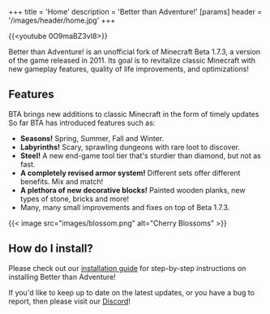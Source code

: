 +++
title = 'Home'
description = 'Better than Adventure!'
[params]
    header = '/images/header/home.jpg'
+++

{{<youtube 0O9maBZ3vI8>}}

Better than Adventure! is an unofficial fork of Minecraft Beta 1.7.3, a version of the game released in 2011. Its goal is to revitalize classic Minecraft with new gameplay features, quality of life improvements, and optimizations!

## Features

BTA brings new additions to classic Minecraft in the form of timely updates So far BTA has introduced features such as:

-   **Seasons!** Spring, Summer, Fall and Winter.
-   **Labyrinths!** Scary, sprawling dungeons with rare loot to discover.
-   **Steel!** A new end-game tool tier that's sturdier than diamond, but not as fast.
-   **A completely revised armor system!** Different sets offer different benefits. Mix and match!
-   **A plethora of new decorative blocks!** Painted wooden planks, new types of stone, bricks and more!
-   Many, many small improvements and fixes on top of Beta 1.7.3.

{{< image src="images/blossom.png" alt="Cherry Blossoms" >}}

## How do I install?

Please check out our [installation guide](/installation-guide) for step-by-step instructions on installing Better than Adventure!

If you'd like to keep up to date on the latest updates, or you have a bug to report, then please visit our [Discord](https://www.betterthanadventure.net/discord)!
